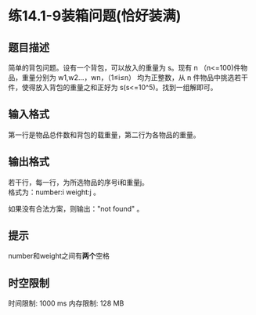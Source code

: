 # 练14.1-9装箱问题(恰好装满)

## 题目描述

简单的背包问题。设有一个背包，可以放入的重量为 s。现有 n （n<=100)件物品，重量分别为 w1,w2…，wn，（1≤i≤n）
均为正整数，从 n 件物品中挑选若干件，使得放入背包的重量之和正好为 s(s<=10^5)。找到一组解即可。

## 输入格式

第一行是物品总件数和背包的载重量，第二行为各物品的重量。

## 输出格式

若干行，每一行，为所选物品的序号i和重量j。\
格式为：number:i  weight:j 。

如果没有合法方案，则输出："not found" 。

## 提示

number和weight之间有**两个**空格

## 时空限制

时间限制: 1000 ms
内存限制: 128 MB
